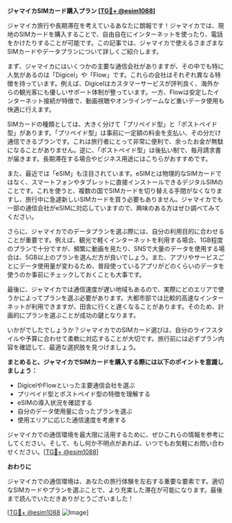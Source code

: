 **ジャマイカSIMカード購入プラン [[TG💪+ @esim1088](https://t.me/s/esim1088)]**

ジャマイカ旅行や長期滞在を考えているあなたに朗報です！ジャマイカでは、現地のSIMカードを購入することで、自由自在にインターネットを使ったり、電話をかけたりすることが可能です。この記事では、ジャマイカで使えるさまざまなSIMカードやデータプランについて詳しくご紹介します。

まず、ジャマイカにはいくつかの主要な通信会社がありますが、その中でも特に人気があるのは「Digicel」や「Flow」です。これらの会社はそれぞれ異なる特徴を持っています。例えば、Digicelはカスタマーサービスが評判良く、海外からの観光客にも優しいサポート体制が整っています。一方、Flowは安定したインターネット接続が特徴で、動画視聴やオンラインゲームなど重いデータ使用も快適に行えます。

SIMカードの種類としては、大きく分けて「プリペイド型」と「ポストペイド型」があります。「プリペイド型」は事前に一定額の料金を支払い、その分だけ通信できるプランです。これは旅行者にとって非常に便利で、余ったお金が無駄になることがありません。逆に、「ポストペイド型」は後払い制で、毎月請求書が届きます。長期滞在する場合やビジネス用途にはこちらがおすすめです。

また、最近では「eSIM」も注目されています。eSIMとは物理的なSIMカードではなく、スマートフォンやタブレットに直接インストールできるデジタルSIMのことです。これを使うと、複数の国でSIMカードを切り替える手間がなくなりますし、旅行中に急遽新しいSIMカードを買う必要もありません。ジャマイカでも一部の通信会社がeSIMに対応していますので、興味のある方はぜひ調べてみてください。

さらに、ジャマイカでのデータプランを選ぶ際には、自分の利用目的に合わせることが重要です。例えば、観光で軽くインターネットを利用する場合、1GB程度のプランで十分ですが、頻繁に動画を見たり、SNSで大量のデータを使用する場合は、5GB以上のプランを選んだ方が良いでしょう。また、アプリやサービスごとにデータ使用量が変わるため、普段使っているアプリがどのくらいのデータを使うのか事前にチェックしておくことも大事です。

最後に、ジャマイカでは通信速度が遅い地域もあるので、実際にどのエリアで使うかによってプランを選ぶ必要があります。大都市部では比較的高速なインターネットが利用できますが、田舎に行くと遅くなることがあります。そのため、計画的にプランを選ぶことが成功の鍵となります。

いかがでしたでしょうか？ジャマイカでのSIMカード選びは、自分のライフスタイルや予算に合わせて柔軟に対応することが大切です。旅行前には必ずプラン内容を確認して、最適な選択肢を見つけましょう。

**まとめると、ジャマイカでSIMカードを購入する際には以下のポイントを意識しましょう：**
- DigicelやFlowといった主要通信会社を選ぶ
- プリペイド型とポストペイド型の特徴を理解する
- eSIMの導入状況を確認する
- 自分のデータ使用量に合ったプランを選ぶ
- 使用エリアに応じた通信速度を考慮する

ジャマイカでの通信環境を最大限に活用するために、ぜひこれらの情報を参考にしてください。そして、もし何か不明点があれば、いつでもお気軽にお問い合わせください。[[TG💪+ @esim1088](https://t.me/s/esim1088)]

**おわりに**

ジャマイカでの通信環境は、あなたの旅行体験を左右する重要な要素です。適切なSIMカードやプランを選ぶことで、より充実した滞在が可能になります。最後まで読んでいただきありがとうございました！

[[TG💪+ @esim1088](https://t.me/s/esim1088) ![Image](https://i.postimg.cc/Y0z9fWf4/image.png)]